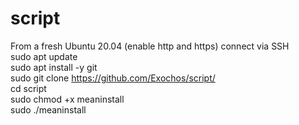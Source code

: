 # script
From a fresh Ubuntu 20.04 (enable http and https) connect via SSH<br>
sudo apt update<br>
sudo apt install -y git<br>
sudo git clone https://github.com/Exochos/script/<br>
cd script<br>
sudo chmod +x meaninstall <br>
sudo ./meaninstall <br>
